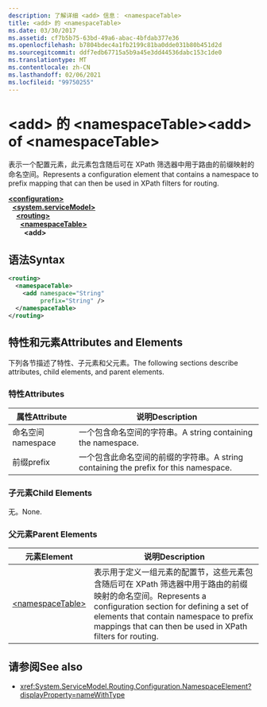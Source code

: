 ```yaml
---
description: 了解详细 <add> 信息： <namespaceTable>
title: <add> 的 <namespaceTable>
ms.date: 03/30/2017
ms.assetid: cf7b5b75-63bd-49a6-abac-4bfdab377e36
ms.openlocfilehash: b7804bdec4a1fb2199c81ba0dde031b80b451d2d
ms.sourcegitcommit: ddf7edb67715a5b9a45e3dd44536dabc153c1de0
ms.translationtype: MT
ms.contentlocale: zh-CN
ms.lasthandoff: 02/06/2021
ms.locfileid: "99750255"
---
```

# <a name="add-of-namespacetable"></a><span data-ttu-id="f8177-103">\<add> 的 \<namespaceTable></span><span class="sxs-lookup"><span data-stu-id="f8177-103">\<add> of \<namespaceTable></span></span>

<span data-ttu-id="f8177-104">表示一个配置元素，此元素包含随后可在 XPath 筛选器中用于路由的前缀映射的命名空间。</span><span class="sxs-lookup"><span data-stu-id="f8177-104">Represents a configuration element that contains a namespace to prefix mapping that can then be used in XPath filters for routing.</span></span>  
  
[**\<configuration>**](../configuration-element.md)\
&nbsp;&nbsp;[**\<system.serviceModel>**](system-servicemodel.md)\
&nbsp;&nbsp;&nbsp;&nbsp;[**\<routing>**](routing.md)\
&nbsp;&nbsp;&nbsp;&nbsp;&nbsp;&nbsp;[**\<namespaceTable>**](namespacetable.md)\
&nbsp;&nbsp;&nbsp;&nbsp;&nbsp;&nbsp;&nbsp;&nbsp;**\<add>**  
  
## <a name="syntax"></a><span data-ttu-id="f8177-105">语法</span><span class="sxs-lookup"><span data-stu-id="f8177-105">Syntax</span></span>  
  
```xml  
<routing>
  <namespaceTable>
    <add namespace="String"
         prefix="String" />
  </namespaceTable>
</routing>
```  
  
## <a name="attributes-and-elements"></a><span data-ttu-id="f8177-106">特性和元素</span><span class="sxs-lookup"><span data-stu-id="f8177-106">Attributes and Elements</span></span>  

 <span data-ttu-id="f8177-107">下列各节描述了特性、子元素和父元素。</span><span class="sxs-lookup"><span data-stu-id="f8177-107">The following sections describe attributes, child elements, and parent elements.</span></span>  
  
### <a name="attributes"></a><span data-ttu-id="f8177-108">特性</span><span class="sxs-lookup"><span data-stu-id="f8177-108">Attributes</span></span>  
  
|<span data-ttu-id="f8177-109">属性</span><span class="sxs-lookup"><span data-stu-id="f8177-109">Attribute</span></span>|<span data-ttu-id="f8177-110">说明</span><span class="sxs-lookup"><span data-stu-id="f8177-110">Description</span></span>|  
|---------------|-----------------|  
|<span data-ttu-id="f8177-111">命名空间</span><span class="sxs-lookup"><span data-stu-id="f8177-111">namespace</span></span>|<span data-ttu-id="f8177-112">一个包含命名空间的字符串。</span><span class="sxs-lookup"><span data-stu-id="f8177-112">A string containing the namespace.</span></span>|  
|<span data-ttu-id="f8177-113">前缀</span><span class="sxs-lookup"><span data-stu-id="f8177-113">prefix</span></span>|<span data-ttu-id="f8177-114">一个包含此命名空间的前缀的字符串。</span><span class="sxs-lookup"><span data-stu-id="f8177-114">A string containing the prefix for this namespace.</span></span>|  
  
### <a name="child-elements"></a><span data-ttu-id="f8177-115">子元素</span><span class="sxs-lookup"><span data-stu-id="f8177-115">Child Elements</span></span>  

 <span data-ttu-id="f8177-116">无。</span><span class="sxs-lookup"><span data-stu-id="f8177-116">None.</span></span>  
  
### <a name="parent-elements"></a><span data-ttu-id="f8177-117">父元素</span><span class="sxs-lookup"><span data-stu-id="f8177-117">Parent Elements</span></span>  
  
|<span data-ttu-id="f8177-118">元素</span><span class="sxs-lookup"><span data-stu-id="f8177-118">Element</span></span>|<span data-ttu-id="f8177-119">说明</span><span class="sxs-lookup"><span data-stu-id="f8177-119">Description</span></span>|  
|-------------|-----------------|  
|[\<namespaceTable>](namespacetable.md)|<span data-ttu-id="f8177-120">表示用于定义一组元素的配置节，这些元素包含随后可在 XPath 筛选器中用于路由的前缀映射的命名空间。</span><span class="sxs-lookup"><span data-stu-id="f8177-120">Represents a configuration section for defining a set of elements that contain namespace to prefix mappings that can then be used in XPath filters for routing.</span></span>|  
  
## <a name="see-also"></a><span data-ttu-id="f8177-121">请参阅</span><span class="sxs-lookup"><span data-stu-id="f8177-121">See also</span></span>

- <xref:System.ServiceModel.Routing.Configuration.NamespaceElement?displayProperty=nameWithType>
